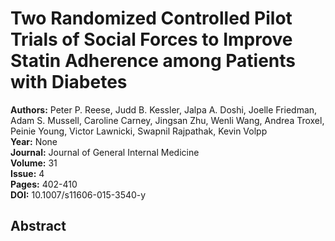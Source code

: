 # Two Randomized Controlled Pilot Trials of Social Forces to Improve Statin Adherence among Patients with Diabetes

**Authors:** Peter P. Reese, Judd B. Kessler, Jalpa A. Doshi, Joelle Friedman, Adam S. Mussell, Caroline Carney, Jingsan Zhu, Wenli Wang, Andrea Troxel, Peinie Young, Victor Lawnicki, Swapnil Rajpathak, Kevin Volpp  
**Year:** None  
**Journal:** Journal of General Internal Medicine  
**Volume:** 31  
**Issue:** 4  
**Pages:** 402-410  
**DOI:** 10.1007/s11606-015-3540-y  

## Abstract


